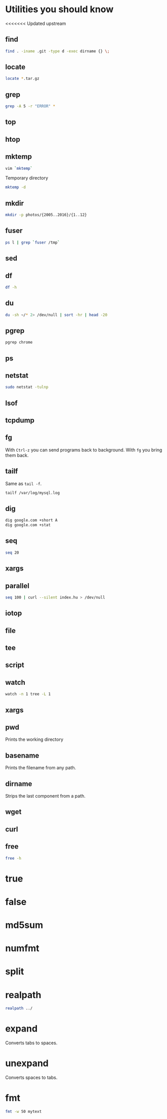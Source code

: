# Utilities you should know
<<<<<<< Updated upstream
## find
```bash
find . -iname .git -type d -exec dirname {} \;
```
## locate
```bash
locate *.tar.gz
```
## grep
```bash
grep -A 5 -r "ERROR" *
```
## top

## htop

## mktemp
```bash
vim `mktemp`
```
Temporary directory
```bash
mktemp -d
```
## mkdir
```bash
mkdir -p photos/{2005..2016}/{1..12}
```

## fuser
```bash
ps l | grep `fuser /tmp`
```
## sed

## df
```bash
df -h
```
## du
```bash
du -sh ~/* 2> /dev/null | sort -hr | head -20
```
## pgrep
```bash
pgrep chrome
```
## ps

## netstat
```bash
sudo netstat -tulnp
```
## lsof

## tcpdump

## fg
With `Ctrl-z` you can send programs back to background. With `fg` you bring them back.

## tailf
Same as `tail -f`.
```bash
tailf /var/log/mysql.log
```

## dig
```bash
dig google.com +short A
dig google.com +stat
```

## seq
```bash
seq 20
```

## xargs

## parallel
```bash
seq 100 | curl --silent index.hu > /dev/null
```

## iotop

## file

## tee

## script

## watch
```bash
watch -n 1 tree -L 1
```

## xargs

## pwd
Prints the working directory

## basename
Prints the filename from any path.

## dirname
Strips the last component from a path.

## wget

## curl

## free
```bash
free -h
```
# true
# false
# md5sum
# numfmt
# split
# realpath
```bash
realpath ../
```

# expand
Converts tabs to spaces.

# unexpand
Converts spaces to tabs.

# fmt
```bash
fmt -w 50 mytext
```
